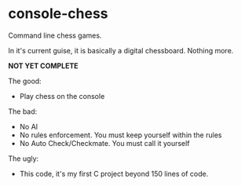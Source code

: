 # console-chess

Command line chess games. 

In it's current guise, it is basically a digital chessboard. Nothing more.

**NOT YET COMPLETE**

The good:
* Play chess on the console

The bad:
* No AI
* No rules enforcement. You must keep yourself within the rules
* No Auto Check/Checkmate. You must call it yourself

The ugly:
* This code, it's my first C project beyond 150 lines of code.
